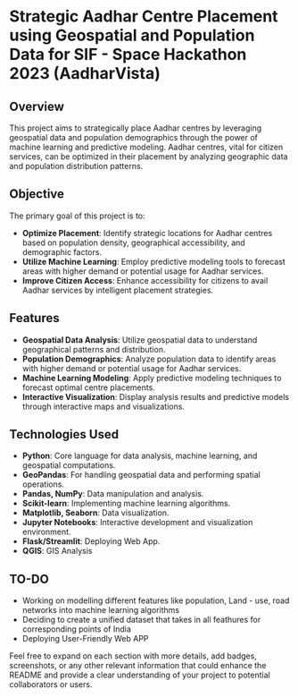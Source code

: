 # Strategic Aadhar Centre Placement using Geospatial and Population Data for SIF - Space Hackathon 2023 (AadharVista)



## Overview

This project aims to strategically place Aadhar centres by leveraging geospatial data and population demographics through the power of machine learning and predictive modeling. Aadhar centres, vital for citizen services, can be optimized in their placement by analyzing geographic data and population distribution patterns.

## Objective

The primary goal of this project is to:

- **Optimize Placement**: Identify strategic locations for Aadhar centres based on population density, geographical accessibility, and demographic factors.
- **Utilize Machine Learning**: Employ predictive modeling tools to forecast areas with higher demand or potential usage for Aadhar services.
- **Improve Citizen Access**: Enhance accessibility for citizens to avail Aadhar services by intelligent placement strategies.

## Features

- **Geospatial Data Analysis**: Utilize geospatial data to understand geographical patterns and distribution.
- **Population Demographics**: Analyze population data to identify areas with higher demand or potential usage for Aadhar services.
- **Machine Learning Modeling**: Apply predictive modeling techniques to forecast optimal centre placements.
- **Interactive Visualization**: Display analysis results and predictive models through interactive maps and visualizations.

## Technologies Used

- **Python**: Core language for data analysis, machine learning, and geospatial computations.
- **GeoPandas**: For handling geospatial data and performing spatial operations.
- **Pandas, NumPy**: Data manipulation and analysis.
- **Scikit-learn**: Implementing machine learning algorithms.
- **Matplotlib, Seaborn**: Data visualization.
- **Jupyter Notebooks**: Interactive development and visualization environment.
- **Flask/Streamlit**: Deploying Web App.
- **QGIS**: GIS Analysis

## **TO-DO**

- Working on modelling different features like population, Land - use, road networks into machine learning algorithms
- Deciding to create a unified dataset that takes in all feathures for corresponding points of India
- Deploying User-Friendly Web APP

Feel free to expand on each section with more details, add badges, screenshots, or any other relevant information that could enhance the README and provide a clear understanding of your project to potential collaborators or users.

